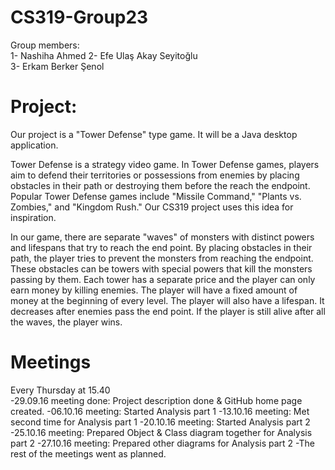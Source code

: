 # CS319-Group23

Group members:  
1- Nashiha Ahmed
2- Efe Ulaş Akay Seyitoğlu  
3- Erkam Berker Şenol   

# Project:
Our project is a "Tower Defense" type game. It will be a Java desktop application. 

Tower Defense is a strategy video game. In Tower Defense games, players aim to defend their territories or possessions from enemies by placing obstacles in their path or destroying them before the reach the endpoint. Popular Tower Defense games include "Missile Command," "Plants vs. Zombies," and "Kingdom Rush." Our CS319 project uses this idea for inspiration. 

In our game, there are separate "waves" of monsters with distinct powers and lifespans that try to reach the end point. By placing obstacles in their path, the player tries to prevent the monsters from reaching the endpoint. These obstacles can be towers with special powers that kill the monsters passing by them. Each tower has a separate price and the player can only earn money by killing enemies. The player will have a fixed amount of money at the beginning of every level. The player will also have a lifespan. It decreases after enemies pass the end point. If the player is still alive after all the waves, the player wins. 


# Meetings
Every Thursday at 15.40  
-29.09.16 meeting done: Project description done & GitHub home page created.
-06.10.16 meeting: Started Analysis part 1
-13.10.16 meeting: Met second time for Analysis part 1
-20.10.16 meeting: Started Analysis part 2
-25.10.16 meeting: Prepared Object & Class diagram together for Analysis part 2
-27.10.16 meeting: Prepared other diagrams for Analysis part 2
-The rest of the meetings went as planned.

